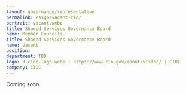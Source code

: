 ```yaml
---
layout: governance/representative
permalink: /ssgb/vacant-cio/
portrait: vacant.webp
title: Shared Services Governance Board
name: Member Councils
title: Shared Services Governance Board
name: Vacant
position: 
department: TBD
logo: 3-cioc-logo.webp | https://www.cio.gov/about/vision/ | CIOC
company: CIOC
---
```


Coming soon.
